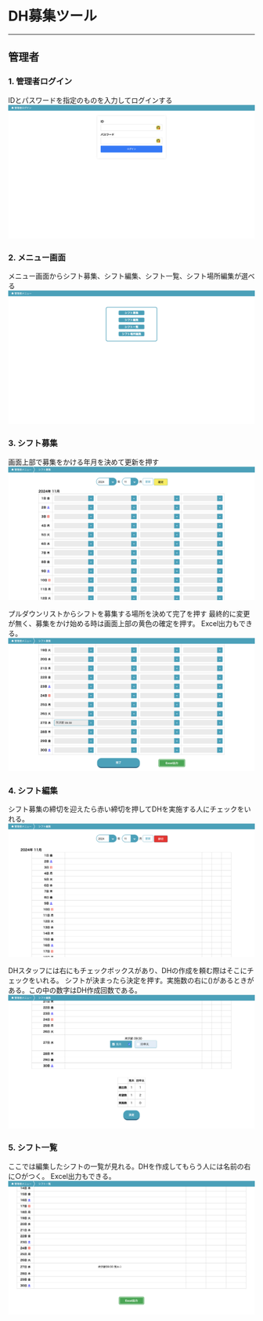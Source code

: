 # DH募集ツール
***
## 管理者
### 1. 管理者ログイン
IDとパスワードを指定のものを入力してログインする
![管理者ログイン](https://raw.githubusercontent.com/ryota09ar/imgs/refs/heads/main/dh/admin/admin_login.png)

### 2. メニュー画面
メニュー画面からシフト募集、シフト編集、シフト一覧、シフト場所編集が選べる
![管理者メニュー](https://raw.githubusercontent.com/ryota09ar/imgs/refs/heads/main/dh/admin/admin_menu.png)

### 3. シフト募集
画面上部で募集をかける年月を決めて更新を押す
![シフト募集](https://raw.githubusercontent.com/ryota09ar/imgs/refs/heads/main/dh/admin/admin_look_for.png)


プルダウンリストからシフトを募集する場所を決めて完了を押す
最終的に変更が無く、募集をかけ始める時は画面上部の黄色の確定を押す。
Excel出力もできる。
![シフト募集](https://raw.githubusercontent.com/ryota09ar/imgs/refs/heads/main/dh/admin/admin_look_for_complete.png)

### 4. シフト編集
シフト募集の締切を迎えたら赤い締切を押してDHを実施する人にチェックをいれる。
![シフト編集](https://raw.githubusercontent.com/ryota09ar/imgs/refs/heads/main/dh/admin/admin_expire.png)


DHスタッフには右にもチェックボックスがあり、DHの作成を頼む際はそこにチェックをいれる。
シフトが決まったら決定を押す。実施数の右に()があるときがある。この中の数字はDH作成回数である。
![シフト編集](https://raw.githubusercontent.com/ryota09ar/imgs/refs/heads/main/dh/admin/admin_edit.png)

### 5. シフト一覧
ここでは編集したシフトの一覧が見れる。DHを作成してもらう人には名前の右に○がつく。
Excel出力もできる。
![シフト一覧](https://raw.githubusercontent.com/ryota09ar/imgs/refs/heads/main/dh/admin/admin_decided_index.png)
